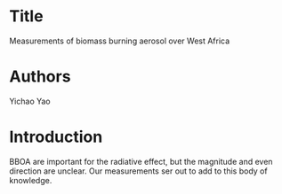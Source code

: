 # Title
Measurements of biomass burning aerosol over West Africa

# Authors
Yichao Yao

# Introduction
BBOA are important for the radiative effect, but the magnitude and even direction are unclear. Our measurements ser out to add to this body of knowledge.